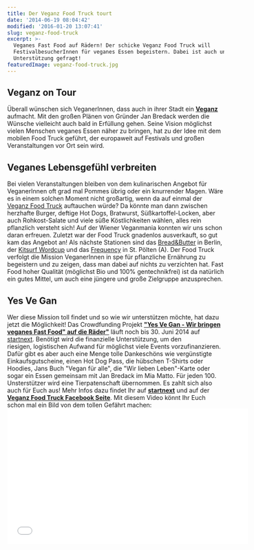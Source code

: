 ```yaml
---
title: Der Veganz Food Truck tourt
date: '2014-06-19 08:04:42'
modified: '2016-01-20 13:07:41'
slug: veganz-food-truck
excerpt: >-
  Veganes Fast Food auf Rädern! Der schicke Veganz Food Truck will
  FestivalbesucherInnen für veganes Essen begeistern. Dabei ist auch unsere
  Unterstützung gefragt!
featuredImage: veganz-food-truck.jpg
---
```


## Veganz on Tour

Überall wünschen sich VeganerInnen, dass auch in ihrer Stadt ein [**Veganz**](http://www.veganz.de/) aufmacht. Mit den großen Plänen von Gründer Jan Bredack werden die Wünsche vielleicht auch bald in Erfüllung gehen. Seine Vision möglichst vielen Menschen veganes Essen näher zu bringen, hat zu der Idee mit dem mobilen Food Truck geführt, der europaweit auf Festivals und großen Veranstaltungen vor Ort sein wird.

## Veganes Lebensgefühl verbreiten

Bei vielen Veranstaltungen bleiben von dem kulinarischen Angebot für VeganerInnen oft grad mal Pommes übrig oder ein knurrender Magen. Wäre es in einem solchen Moment nicht großartig, wenn da auf einmal der [Veganz Food Truck](https://www.facebook.com/veganzfoodtruck) auftauchen würde? Da könnte man dann zwischen herzhafte Burger, deftige Hot Dogs, Bratwurst, Süßkartoffel-Locken, aber auch Rohkost-Salate und viele süße Köstlichkeiten wählen, alles rein pflanzlich versteht sich! Auf der Wiener Veganmania konnten wir uns schon daran erfreuen. Zuletzt war der Food Truck gnadenlos ausverkauft, so gut kam das Angebot an! Als nächste Stationen sind das [Bread&Butter](http://www.breadandbutter.com/summer2014/home/) in Berlin, der [Kitsurf Wordcup](http://kitesurfworldcup.de/) und das [Frequency](http://www.frequency.at/) in St. Pölten (A). [<!-- Image removed (no copyright): veganz-food-truck-collage.jpg -->](https://www.veganblatt.com/i/veganz-food-truck-collage.jpg) Der Food Truck verfolgt die Mission VeganerInnen in spe für pflanzliche Ernährung zu begeistern und zu zeigen, dass man dabei auf nichts zu verzichten hat. Fast Food hoher Qualität (möglichst Bio und 100% gentechnikfrei) ist da natürlich ein gutes Mittel, um auch eine jüngere und große Zielgruppe anzusprechen.

## Yes Ve Gan

Wer diese Mission toll findet und so wie wir unterstützen möchte, hat dazu jetzt die Möglichkeit! Das Crowdfunding Projekt **["Yes Ve Gan - Wir bringen veganes Fast Food" auf die Räder"](http://www.startnext.de/foodtruckveganz)** läuft noch bis 30. Juni 2014 auf [startnext](http://www.startnext.de/foodtruckveganz). Benötigt wird die finanzielle Unterstützung, um den riesigen, logistischen Aufwand für möglichst viele Events vorzufinanzieren. Dafür gibt es aber auch eine Menge tolle Dankeschöns wie vergünstigte Einkaufsgutscheine, einen Hot Dog Pass, die hübschen T-Shirts oder Hoodies, Jans Buch "Vegan für alle", die "Wir lieben Leben"-Karte oder sogar ein Essen gemeinsam mit Jan Bredack im Mia Matto. Für jeden 100. Unsterstützer wird eine Tierpatenschaft übernommen. Es zahlt sich also auch für Euch aus! Mehr Infos dazu findet Ihr auf [**startnext**](http://www.startnext.de/foodtruckveganz) und auf der [**Veganz Food Truck Facebook Seite**](https://www.facebook.com/veganzfoodtruck?fref=ts). Mit diesem Video könnt Ihr Euch schon mal ein Bild von dem tollen Gefährt machen:<iframe src="//www.youtube.com/embed/ei4wFkSekZA" width="560" height="315" frameborder="0"></iframe>
